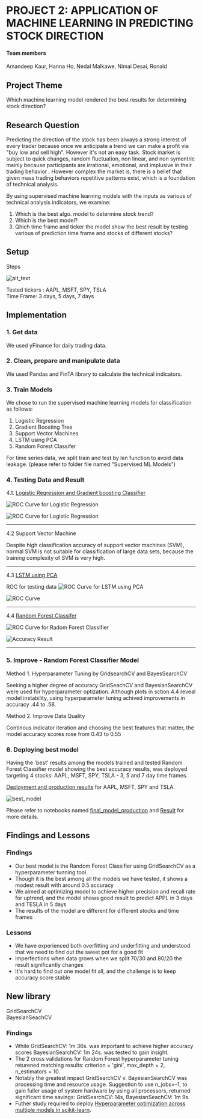 # PROJECT 2: APPLICATION OF MACHINE LEARNING IN PREDICTING STOCK DIRECTION
 

#### Team members  

Amandeep Kaur, Hanna Ho, Nedal Malkawe, Nimai Desai, Ronald  

## Project Theme  

Which machine learning model rendered the best results for determining stock direction?  

## Research Question

Predicting the direction of the stock has been always a strong interest of every trader because once we anticipate a trend we can make a profit via "buy low and sell high". However it's not an easy task. Stock market is subject to quick changes, random fluctuation, non linear, and non symentric mainly because participants are irrational, emotional, and implusive in their trading behavior . However complex the market is, there is a belief that given mass trading behaviors repetitive patterns exist, which is a foundation of technical analysis.

By using supervised machine learning models with the inputs as various of technical analysis indicators, we examine: 

1. Which is the best algo. model to determine stock trend?  
2. Which is the best model?
3. Qhich time frame and ticker the model show the best result by testing various of prediction time frame and stocks of different stocks?  

## Setup

Steps

![alt_text](/Images/steps.jpeg)

Tested tickers : AAPL, MSFT, SPY, TSLA  
Time Frame: 3 days, 5 days, 7 days

## Implementation

### 1. Get data

We used yFinance for daily trading data.  

### 2. Clean, prepare and manipulate data

We used Pandas and FinTA library to calculate the technical indicators.

### 3. Train Models

We chose to run the supervised machine learning models for classification as follows:

1. Logistic Regression
2. Gradient Boosting Tree 
3. Support Vector Machines
4. LSTM using PCA
5. Random Forest Classifer

For time series data, we split train and test by len function to avoid data leakage.
(please refer to folder file named "Supervised ML Models")

### 4. Testing Data and Result

4.1. [Logistic Regression and Gradient boosting Classifier](https://github.com/Nimai95/Project-2-Machine-Learning/blob/main/Supervised%20ML%20Models/Logistic%20and%20GBT.ipynb)

![](/Images/LR_and_GBC_test.png "ROC Curve for Logistic Regression")

![ROC Curve for Logistic Regression](Images/logistic_acc.png "Accuracy Result" )

---
4.2 Support Vector Machine

Despite high classification accuracy of support vector machines (SVM), normal SVM is not suitable for classification of large data sets, because the training complexity of SVM is very high.

---

4.3 [LSTM using PCA](https://github.com/Nimai95/Project-2-Machine-Learning/blob/main/Supervised%20ML%20Models/LSTM.ipynb)

ROC for testing data
![](/Images/LSTM_test.png "ROC Curve for LSTM using PCA")

![ROC Curve ](Images/lstm_model.png "Accuracy Result")

---

4.4 [Random Forest Classifer](https://github.com/Nimai95/Project-2-Machine-Learning/blob/main/Supervised%20ML%20Models/RFC.ipynb)

![](/Images/ROC_test.png "ROC Curve for Radom Forest Classifier")

![](Images/RFC_model.png "Accuracy Result")

---

### 5. Improve - Random Forest Classifier Model

Method 1. Hyperparameter Tuning by GridsearchCV and BayesSearchCV  

Seeking a higher degree of accuracy GridSeachCV and BayesianSearchCV were used for hyperparameter optization. Although plots in sction 4.4 reveal model instability, using hyperparameter tuning achived improvements in accuracy .44 to .58.  

Method 2. Improve Data Quality

Continous indicator iteration and choosing the best features that matter, the model accuracy scores rose from 0.43 to 0.55 

### 6. Deploying best model

Having the 'best' results among the models trained and tested Random Forest Classifier model showing the best accuracy results, was deployed targeting 4 stocks: AAPL, MSFT, SPY, TSLA - 3, 5 and 7 day time frames.

[Deployment and production results](https://github.com/Nimai95/Project-2-Machine-Learning/tree/main/Results ) for AAPL, MSFT, SPY and TSLA. 

![best_model](Images/table_result.png)

Please refer to notebooks named [final_model_production](https://github.com/Nimai95/Project-2-Machine-Learning/blob/main/final_model_production.ipynb) and [Result](https://github.com/Nimai95/Project-2-Machine-Learning/blob/main/Result.ipynb) for more details.

## Findings and Lessons

### Findings

* Our best model is the Random Forest Classifier using GridSearchCV as a hyperparameter tunning tool 
* Though it is the best among all the models we have tested, it shows a modest result with around 0.5 accuracy
* We aimed at optimizing model to achieve higher precision and recall rate for uptrend, and the model shows good result to predict APPL in 3 days and TESLA in 5 days
* The results of the model are different for different stocks and time frames

### Lessons

* We have experienced both overfitting and underfitting and understood that we need to find out the sweet pot for a good fit
* Imperfections when data grows when we split 70/30 and 80/20 the result significantly changes
* It's hard to find out one model fit all, and the challenge is to keep accuracy score stable

##  New library  

GridSearchCV  
BayesianSeachCV  

### Findings  

* While GridSearchCV: 1m 36s. was important to achieve higher accuracy scores BayesianSearchCV: 1m 24s. was tested to gain insight.
* The 2 cross validations for Random Forest hyperparameter tuning returened matching results: criterion = 'gini', max_depth = 2, n_estimators = 10.
* Notably the greatest impact GridSearchCV v. BayesianSearchCV was processing time and resource usage. Suggestion to use n_jobs=-1, to gain fuller usage of system hardware by using all processors, returned significant time savings: GridSearchCV: 14s, BayesianSeachCV: 1m 9s.
* Futher study required to deploy [Hyperparameter optimization across multiple models in scikit-learn](https://www.davidsbatista.net/blog/2018/02/23/model_optimization).
